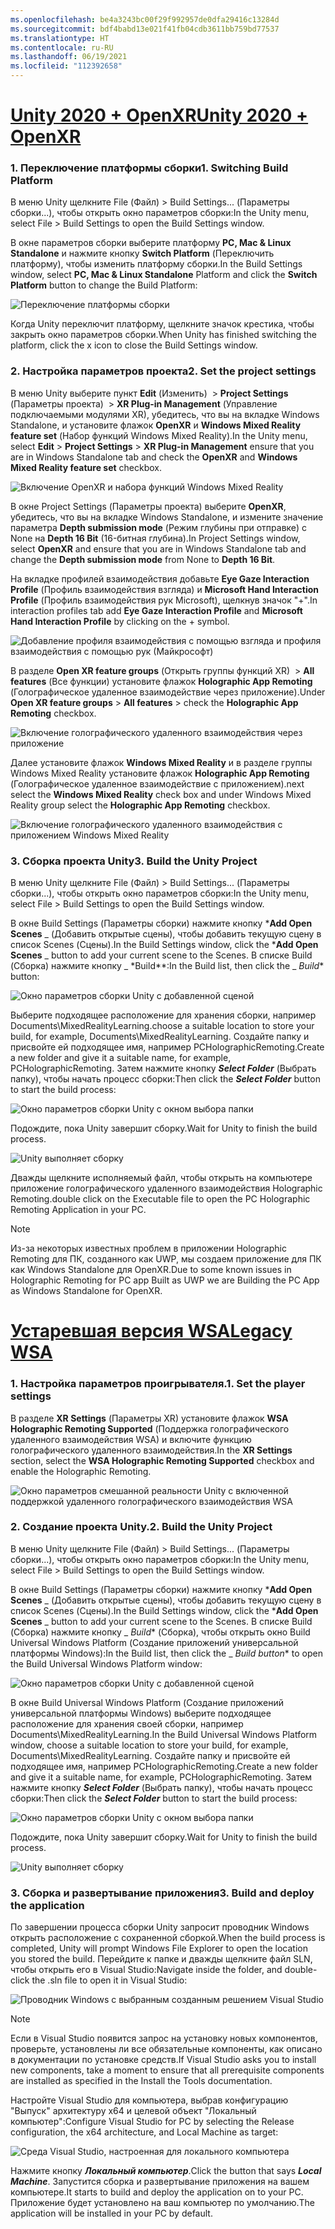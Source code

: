 ```yaml
---
ms.openlocfilehash: be4a3243bc00f29f992957de0dfa29416c13284d
ms.sourcegitcommit: bdf4babd13e021f41fb04cdb3611bb759bd77537
ms.translationtype: HT
ms.contentlocale: ru-RU
ms.lasthandoff: 06/19/2021
ms.locfileid: "112392658"
---
```

# <a name="unity-2020--openxr"></a>[<span data-ttu-id="8d22c-101">Unity 2020 + OpenXR</span><span class="sxs-lookup"><span data-stu-id="8d22c-101">Unity 2020 + OpenXR</span></span>](#tab/openxr)

### <a name="1-switching-build-platform"></a><span data-ttu-id="8d22c-102">1. Переключение платформы сборки</span><span class="sxs-lookup"><span data-stu-id="8d22c-102">1. Switching Build Platform</span></span>

<span data-ttu-id="8d22c-103">В меню Unity щелкните File (Файл) > Build Settings... (Параметры сборки...), чтобы открыть окно параметров сборки:</span><span class="sxs-lookup"><span data-stu-id="8d22c-103">In the Unity menu, select File > Build Settings to open the Build Settings window.</span></span>

<span data-ttu-id="8d22c-104">В окне параметров сборки выберите платформу **PC, Mac & Linux Standalone** и нажмите кнопку **Switch Platform** (Переключить платформу), чтобы изменить платформу сборки.</span><span class="sxs-lookup"><span data-stu-id="8d22c-104">In the Build Settings window, select **PC, Mac & Linux Standalone** Platform and click the **Switch Platform** button to change the Build Platform:</span></span>

![Переключение платформы сборки](../images/mrlearning-pc-holographic-remoting/Tutorial2-Section2-Step4-1.PNG)

<span data-ttu-id="8d22c-106">Когда Unity переключит платформу, щелкните значок крестика, чтобы закрыть окно параметров сборки.</span><span class="sxs-lookup"><span data-stu-id="8d22c-106">When Unity has finished switching the platform, click the x icon to close the Build Settings window.</span></span>

### <a name="2-set-the-project-settings"></a><span data-ttu-id="8d22c-107">2. Настройка параметров проекта</span><span class="sxs-lookup"><span data-stu-id="8d22c-107">2. Set the project settings</span></span>

<span data-ttu-id="8d22c-108">В меню Unity выберите пункт **Edit** (Изменить)  >  **Project Settings** (Параметры проекта)  >  **XR Plug-in Management** (Управление подключаемыми модулями XR), убедитесь, что вы на вкладке Windows Standalone, и установите флажок **OpenXR** и **Windows Mixed Reality feature set** (Набор функций Windows Mixed Reality).</span><span class="sxs-lookup"><span data-stu-id="8d22c-108">In the Unity menu, select **Edit** > **Project Settings** > **XR Plug-in Management** ensure that you are in Windows Standalone tab and check the **OpenXR** and **Windows Mixed Reality feature set** checkbox.</span></span>

![Включение OpenXR и набора функций Windows Mixed Reality](../images/mrlearning-pc-holographic-remoting/Tutorial2-Section2-Step4-2.PNG)

<span data-ttu-id="8d22c-110">В окне Project Settings (Параметры проекта) выберите **OpenXR**, убедитесь, что вы на вкладке Windows Standalone, и измените значение параметра **Depth submission mode** (Режим глубины при отправке) с None на **Depth 16 Bit** (16-битная глубина).</span><span class="sxs-lookup"><span data-stu-id="8d22c-110">In Project Settings window, select **OpenXR** and ensure that you are in Windows Standalone tab and change the **Depth submission mode** from None to **Depth 16 Bit**.</span></span>

<span data-ttu-id="8d22c-111">На вкладке профилей взаимодействия добавьте **Eye Gaze Interaction Profile** (Профиль взаимодействия взгляда) и **Microsoft Hand Interaction Profile** (Профиль взаимодействия рук Microsoft), щелкнув значок "+".</span><span class="sxs-lookup"><span data-stu-id="8d22c-111">In interaction profiles tab add **Eye Gaze Interaction Profile** and **Microsoft Hand Interaction Profile** by clicking on the + symbol.</span></span>

![Добавление профиля взаимодействия с помощью взгляда и профиля взаимодействия с помощью рук (Майкрософт)](../images/mrlearning-pc-holographic-remoting/Tutorial2-Section2-Step4-3.PNG)

<span data-ttu-id="8d22c-113">В разделе **Open XR feature groups** (Открыть группы функций XR)  >  **All features** (Все функции) установите флажок **Holographic App Remoting** (Голографическое удаленное взаимодействие через приложение).</span><span class="sxs-lookup"><span data-stu-id="8d22c-113">Under **Open XR feature groups** > **All features** > check the **Holographic App Remoting** checkbox.</span></span>

![Включение голографического удаленного взаимодействия через приложение](../images/mrlearning-pc-holographic-remoting/Tutorial2-Section2-Step4-4.PNG)

<span data-ttu-id="8d22c-115">Далее установите флажок **Windows Mixed Reality** и в разделе группы Windows Mixed Reality установите флажок **Holographic App Remoting** (Голографическое удаленное взаимодействие с приложением).</span><span class="sxs-lookup"><span data-stu-id="8d22c-115">next select the **Windows Mixed Reality**  check box and under Windows Mixed Reality group select the  **Holographic App Remoting** checkbox.</span></span>

![Включение голографического удаленного взаимодействия с приложением Windows Mixed Reality](../images/mrlearning-pc-holographic-remoting/Tutorial2-Section2-Step4-5.PNG)

### <a name="3-build-the-unity-project"></a><span data-ttu-id="8d22c-117">3. Сборка проекта Unity</span><span class="sxs-lookup"><span data-stu-id="8d22c-117">3. Build the Unity Project</span></span>

<span data-ttu-id="8d22c-118">В меню Unity щелкните File (Файл) > Build Settings... (Параметры сборки...), чтобы открыть окно параметров сборки:</span><span class="sxs-lookup"><span data-stu-id="8d22c-118">In the Unity menu, select File > Build Settings to open the Build Settings window.</span></span>

<span data-ttu-id="8d22c-119">В окне Build Settings (Параметры сборки) нажмите кнопку \***Add Open Scenes** _ (Добавить открытые сцены), чтобы добавить текущую сцену в список Scenes (Сцены).</span><span class="sxs-lookup"><span data-stu-id="8d22c-119">In the Build Settings window, click the \***Add Open Scenes** _ button to add your current scene to the Scenes.</span></span> <span data-ttu-id="8d22c-120">В списке Build (Сборка) нажмите кнопку _ \*Build\*\*:</span><span class="sxs-lookup"><span data-stu-id="8d22c-120">In the Build list, then click the _ *Build*\* button:</span></span>

![Окно параметров сборки Unity с добавленной сценой](../images/mrlearning-pc-holographic-remoting/Tutorial2-Section2-Step4-6.PNG)

<span data-ttu-id="8d22c-122">Выберите подходящее расположение для хранения сборки, например Documents\MixedRealityLearning.</span><span class="sxs-lookup"><span data-stu-id="8d22c-122">choose a suitable location to store your build, for example, Documents\MixedRealityLearning.</span></span> <span data-ttu-id="8d22c-123">Создайте папку и присвойте ей подходящее имя, например PCHolographicRemoting.</span><span class="sxs-lookup"><span data-stu-id="8d22c-123">Create a new folder and give it a suitable name, for example, PCHolographicRemoting.</span></span> <span data-ttu-id="8d22c-124">Затем нажмите кнопку ***Select Folder*** (Выбрать папку), чтобы начать процесс сборки:</span><span class="sxs-lookup"><span data-stu-id="8d22c-124">Then click the ***Select Folder*** button to start the build process:</span></span>

![Окно параметров сборки Unity с окном выбора папки](../images/mrlearning-pc-holographic-remoting/Tutorial2-Section2-Step4-7.png)

<span data-ttu-id="8d22c-126">Подождите, пока Unity завершит сборку.</span><span class="sxs-lookup"><span data-stu-id="8d22c-126">Wait for Unity to finish the build process.</span></span>

![Unity выполняет сборку](../images/mrlearning-pc-holographic-remoting/Tutorial2-Section2-Step4-8.png)

<span data-ttu-id="8d22c-128">Дважды щелкните исполняемый файл, чтобы открыть на компьютере приложение голографического удаленного взаимодействия Holographic Remoting.</span><span class="sxs-lookup"><span data-stu-id="8d22c-128">double click on the Executable file to open the PC Holographic Remoting Application in your PC.</span></span>

> [!NOTE]
> <span data-ttu-id="8d22c-129">Из-за некоторых известных проблем в приложении Holographic Remoting для ПК, созданного как UWP, мы создаем приложение для ПК как Windows Standalone для OpenXR.</span><span class="sxs-lookup"><span data-stu-id="8d22c-129">Due to some known issues in Holographic Remoting for PC app Built as UWP we are Building the PC App as Windows Standalone for OpenXR.</span></span>


# <a name="legacy-wsa"></a>[<span data-ttu-id="8d22c-130">Устаревшая версия WSA</span><span class="sxs-lookup"><span data-stu-id="8d22c-130">Legacy WSA</span></span>](#tab/wsa)

### <a name="1-set-the-player-settings"></a><span data-ttu-id="8d22c-131">1. Настройка параметров проигрывателя.</span><span class="sxs-lookup"><span data-stu-id="8d22c-131">1. Set the player settings</span></span>

<span data-ttu-id="8d22c-132">В разделе **XR Settings** (Параметры XR) установите флажок **WSA Holographic Remoting Supported** (Поддержка голографического удаленного взаимодействия WSA) и включите функцию голографического удаленного взаимодействия.</span><span class="sxs-lookup"><span data-stu-id="8d22c-132">In the **XR Settings** section, select the **WSA Holographic Remoting Supported** checkbox and enable the Holographic Remoting.</span></span>

![Окно параметров смешанной реальности Unity с включенной поддержкой удаленного голографического взаимодействия WSA](../images/mrlearning-pc-holographic-remoting/Tutorial2-Section2-Step1-1.png)

### <a name="2-build-the-unity-project"></a><span data-ttu-id="8d22c-134">2. Создание проекта Unity.</span><span class="sxs-lookup"><span data-stu-id="8d22c-134">2. Build the Unity Project</span></span>

<span data-ttu-id="8d22c-135">В меню Unity щелкните File (Файл) > Build Settings... (Параметры сборки...), чтобы открыть окно параметров сборки:</span><span class="sxs-lookup"><span data-stu-id="8d22c-135">In the Unity menu, select File > Build Settings to open the Build Settings window.</span></span>

<span data-ttu-id="8d22c-136">В окне Build Settings (Параметры сборки) нажмите кнопку \***Add Open Scenes** _ (Добавить открытые сцены), чтобы добавить текущую сцену в список Scenes (Сцены).</span><span class="sxs-lookup"><span data-stu-id="8d22c-136">In the Build Settings window, click the \***Add Open Scenes** _ button to add your current scene to the Scenes.</span></span> <span data-ttu-id="8d22c-137">В списке Build (Сборка) нажмите кнопку _ *_Build_*\* (Сборка), чтобы открыть окно Build Universal Windows Platform (Создание приложений универсальной платформы Windows):</span><span class="sxs-lookup"><span data-stu-id="8d22c-137">In the Build list, then click the _ *_Build button_*\* to open the Build Universal Windows Platform window:</span></span>

![Окно параметров сборки Unity с добавленной сценой](../images/mrlearning-pc-holographic-remoting/Tutorial2-Section2-Step2-1.png)

<span data-ttu-id="8d22c-139">В окне Build Universal Windows Platform (Создание приложений универсальной платформы Windows) выберите подходящее расположение для хранения своей сборки, например Documents\MixedRealityLearning.</span><span class="sxs-lookup"><span data-stu-id="8d22c-139">In the Build Universal Windows Platform window, choose a suitable location to store your build, for example, Documents\MixedRealityLearning.</span></span> <span data-ttu-id="8d22c-140">Создайте папку и присвойте ей подходящее имя, например PCHolographicRemoting.</span><span class="sxs-lookup"><span data-stu-id="8d22c-140">Create a new folder and give it a suitable name, for example, PCHolographicRemoting.</span></span> <span data-ttu-id="8d22c-141">Затем нажмите кнопку ***Select Folder*** (Выбрать папку), чтобы начать процесс сборки:</span><span class="sxs-lookup"><span data-stu-id="8d22c-141">Then click the ***Select Folder*** button to start the build process:</span></span>

![Окно параметров сборки Unity с окном выбора папки](../images/mrlearning-pc-holographic-remoting/Tutorial2-Section2-Step2-2.png)

<span data-ttu-id="8d22c-143">Подождите, пока Unity завершит сборку.</span><span class="sxs-lookup"><span data-stu-id="8d22c-143">Wait for Unity to finish the build process.</span></span>

![Unity выполняет сборку](../images/mrlearning-pc-holographic-remoting/Tutorial2-Section2-Step2-3.png)

### <a name="3-build-and-deploy-the-application"></a><span data-ttu-id="8d22c-145">3. Сборка и развертывание приложения</span><span class="sxs-lookup"><span data-stu-id="8d22c-145">3. Build and deploy the application</span></span>

<span data-ttu-id="8d22c-146">По завершении процесса сборки Unity запросит проводник Windows открыть расположение с сохраненной сборкой.</span><span class="sxs-lookup"><span data-stu-id="8d22c-146">When the build process is completed, Unity will prompt Windows File Explorer to open the location you stored the build.</span></span> <span data-ttu-id="8d22c-147">Перейдите к папке и дважды щелкните файл SLN, чтобы открыть его в Visual Studio:</span><span class="sxs-lookup"><span data-stu-id="8d22c-147">Navigate inside the folder, and double-click the .sln file to open it in Visual Studio:</span></span>

![Проводник Windows с выбранным созданным решением Visual Studio](../images/mrlearning-pc-holographic-remoting/Tutorial2-Section2-Step3-1.png)

> [!NOTE]
> <span data-ttu-id="8d22c-149">Если в Visual Studio появится запрос на установку новых компонентов, проверьте, установлены ли все обязательные компоненты, как описано в документации по установке средств.</span><span class="sxs-lookup"><span data-stu-id="8d22c-149">If Visual Studio asks you to install new components, take a moment to ensure that all prerequisite components are installed as specified in the Install the Tools documentation.</span></span>

<span data-ttu-id="8d22c-150">Настройте Visual Studio для компьютера, выбрав конфигурацию "Выпуск" архитектуру x64 и целевой объект "Локальный компьютер":</span><span class="sxs-lookup"><span data-stu-id="8d22c-150">Configure Visual Studio for PC by selecting the Release configuration, the x64 architecture, and Local Machine as target:</span></span>

![Среда Visual Studio, настроенная для локального компьютера](../images/mrlearning-pc-holographic-remoting/Tutorial2-Section2-Step3-2.png)

<span data-ttu-id="8d22c-152">Нажмите кнопку ***Локальный компьютер***.</span><span class="sxs-lookup"><span data-stu-id="8d22c-152">Click the button that says ***Local Machine***.</span></span> <span data-ttu-id="8d22c-153">Запустится сборка и развертывание приложения на вашем компьютере.</span><span class="sxs-lookup"><span data-stu-id="8d22c-153">It starts to build and deploy the application on to your PC.</span></span> <span data-ttu-id="8d22c-154">Приложение будет установлено на ваш компьютер по умолчанию.</span><span class="sxs-lookup"><span data-stu-id="8d22c-154">The application will be installed in your PC by default.</span></span>

